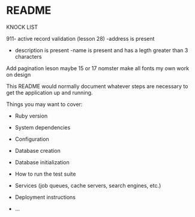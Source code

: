 # README

KNOCK LIST

911-
active record validation (lesson 28)
  -address is present
  - description is present
  -name is present and has a legth greater than 3 characters


  





Add pagination leson maybe 15 or 17 nomster
make all fonts my own
work on design 








This README would normally document whatever steps are necessary to get the
application up and running.

Things you may want to cover:

* Ruby version

* System dependencies

* Configuration

* Database creation

* Database initialization

* How to run the test suite

* Services (job queues, cache servers, search engines, etc.)

* Deployment instructions

* ...
